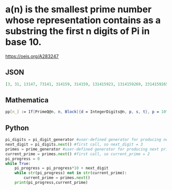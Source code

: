 # a\(n\) is the smallest prime number whose representation contains as a substring the first n digits of Pi in base 10\.
https://oeis.org/A283247
## JSON
```JSON
[3, 31, 13147, 73141, 314159, 314159, 131415923, 1314159269, 23141592653, 23141592653, 314159265359, 3141592653581, 213141592653589, 1131415926535897, 9314159265358979, 173141592653589793, 3141592653589793239, 3141592653589793239, 314159265358979323861]
```
## Mathematica
```Mathematica
pp[n_] := If[PrimeQ@n, n, Block[{d = IntegerDigits@n, p, s, t}, p = 10^Length[d]; s = Select[Join[Range[9] p + n, {1,3,7,9} + 10 n], PrimeQ]; If[s != {}, Min@s, s = NextPrime[100 n]; t = Join[If[Floor[s/100] == n, {s}, {}], Range[10, 99] p + n, FromDigits /@ Flatten /@ Tuples[{Range@9, {d}, {1, 3, 7, 9}}]]; s = Select[t, PrimeQ]; If[s == {}, 0, Min@s]]]]; Table[pp[Floor[10^e Pi]], {e, 0, 18}] (* _Giovanni Resta_, Jul 21 2017 *)
```
## Python
```Python
pi_digits = pi_digit_generator #user-defined generator for producing next digit of Pi
next_digit = pi_digits.next() #first call, so next_digit = 3
primes = prime_generator #user-defined generator for producing next prime
current_prime = primes.next() #first call, so current_prime = 2
pi_progress = 0
while True:
    pi_progress = pi_progress*10 + next_digit
    while str(pi_progress) not in str(current_prime):
        current_prime = primes.next()
    print(pi_progress,current_prime)
```

